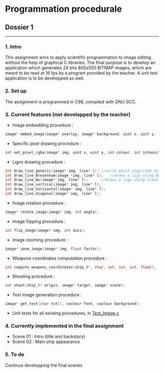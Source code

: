 # Programmation procedurale
## Dossier 1
---
### 1. Intro
This assignment aims to apply scientific programmation to image editing without the help of graphical C libraries.
The final purpose is to develop an application which generates 24 bits 800x500 BITMAP images, which are meant to be read at 16 fps by a program provided by the teacher. A unit test application is to be developped as well. 

### 2. Set up
The assignment is programmed in C98, compiled with GNU GCC.

### 3. Current features (not developped by the teacher)
* Image embedding procedure :
```C
image* embed_image(image* overlay, image* background, uint x, uint y, float alpha);
```
* Specific pixel drawing procedure :
```C
int set_pixel_rgba(image* img, uint x, uint y, int colour, int intensity, float alpha);
```
* Ligns drawing procedure :
```C
int draw_line_generic(image* img, line* l);	//sorts which algorithm to use
int draw_line_Bresenham(image *img, line* l);	//draws a lign using Bresenham's algorithm (no anti-aliasing)
int draw_line_Wu(image* img, line* l);		//draws a lign using Xiaolin Wu's algorithm (with anti-aliasing)
int draw_line_vertical(image* img, line* l);
int draw_line_horizontal(image* img, line* l);
int draw_line_diagonal(image* img, line* l);
```
* Image rotation procedure :
```C
image* rotate_image(image* img, int angle);
```
* Image flipping procedure :
```C
int flip_image(image* img, int axis);
```
* Image zooming procedure :
```C
image* zoom_image(image* img, float factor);
```
* Weapons coordinates computation procedure :
```C
int compute_weapons_coordinates(ship_t*, char, int, int, int, float);
```
* Shooting procedure :
```C
int shoot(ship_t* origin, image* target, image* scene);
```
* Text image generation procedure :
```C
image* get_text(char txt[], couleur font, couleur background);
```
* Unit tests for all existing procedures, in [Test_Image.c](https://github.com/gilleshenrard/ITLg_programmation-procedurale/blob/Dossier1/Test_Image.c)

### 4. Currently implemented in the final assignment
- Scene 01 : Intro (title and backstory)
- Scene 02 : Main ship appearance

### 5. To do
Continue developping the final scenes
